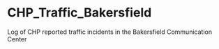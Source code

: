 # CHP_Traffic_Bakersfield
Log of CHP reported traffic incidents in the Bakersfield Communication Center
